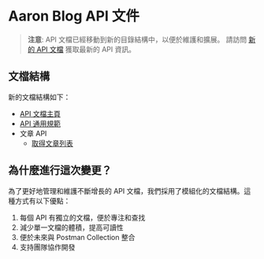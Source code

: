 # Aaron Blog API 文件

> **注意**: API 文檔已經移動到新的目錄結構中，以便於維護和擴展。
> 請訪問 [新的 API 文檔](./api/README.md) 獲取最新的 API 資訊。

## 文檔結構

新的文檔結構如下：

- [API 文檔主頁](./api/README.md)
- [API 通用規範](./api/common/README.md)
- 文章 API
  - [取得文章列表](./api/article/list.md)

## 為什麼進行這次變更？

為了更好地管理和維護不斷增長的 API 文檔，我們採用了模組化的文檔結構。這種方式有以下優點：

1. 每個 API 有獨立的文檔，便於專注和查找
2. 減少單一文檔的體積，提高可讀性
3. 便於未來與 Postman Collection 整合
4. 支持團隊協作開發 